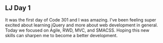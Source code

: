 ## LJ Day 1

It was the first day of Code 301 and I was amazing. I've been feeling super excited about learning jQuery and more about web development in general. Today we focused on Agile, RWD, MVC, and SMACSS. Hoping this new skills can sharpen me to become a better development.
